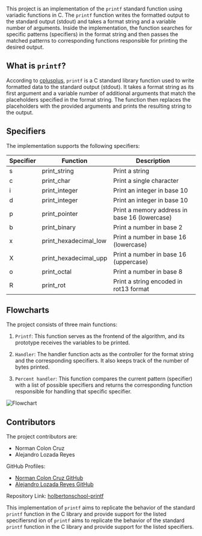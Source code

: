 This project is an implementation of the `printf` standard function using variadic functions in C. The `printf` function writes the formatted output to the standard output (stdout) and takes a format string and a variable number of arguments. Inside the implementation, the function searches for specific patterns (specifiers) in the format string and then passes the matched patterns to corresponding functions responsible for printing the desired output.

## What is `printf`?

According to [cplusplus](http://www.cplusplus.com/reference/cstdio/printf/), `printf` is a C standard library function used to write formatted data to the standard output (stdout). It takes a format string as its first argument and a variable number of additional arguments that match the placeholders specified in the format string. The function then replaces the placeholders with the provided arguments and prints the resulting string to the output.

## Specifiers

The implementation supports the following specifiers:

| Specifier | Function      | Description                                       |
|-----------|---------------|---------------------------------------------------|
| s         | print_string  | Print a string                                   |
| c         | print_char    | Print a single character                         |
| i         | print_integer | Print an integer in base 10                      |
| d         | print_integer | Print an integer in base 10                      |
| p         | print_pointer | Print a memory address in base 16 (lowercase)    |
| b         | print_binary  | Print a number in base 2                         |
| x         | print_hexadecimal_low | Print a number in base 16 (lowercase)      |
| X         | print_hexadecimal_upp | Print a number in base 16 (uppercase)    |
| o         | print_octal   | Print a number in base 8                         |
| R         | print_rot     | Print a string encoded in rot13 format           |

## Flowcharts

The project consists of three main functions:

1. `Printf`: This function serves as the frontend of the algorithm, and its prototype receives the variables to be printed.

2. `Handler`: The handler function acts as the controller for the format string and the corresponding specifiers. It also keeps track of the number of bytes printed.

3. `Percent handler`: This function compares the current pattern (specifier) with a list of possible specifiers and returns the corresponding function responsible for handling that specific specifier.

![Flowchart](https://i.imgur.com/a/gFJlGRw)

## Contributors

The project contributors are:

- Norman Colon Cruz
- Alejandro Lozada Reyes

GitHub Profiles:
- [Norman Colon Cruz GitHub](https://github.com/normancolon90)
- [Alejandro Lozada Reyes GitHub](https://github.com/AlexLozada32)

Repository Link: [holbertonschool-printf](https://github.com/normancolon90/holbertonschool-printf/)

This implementation of `printf` aims to replicate the behavior of the standard `printf` function in the C library and provide support for the listed specifiersnd 
ion of `printf` aims to replicate the behavior of the standard `printf` function in the C library and provide support for the listed specifiers.
